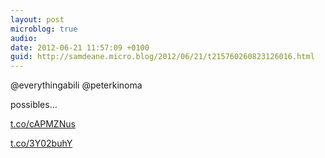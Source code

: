 ```yaml
---
layout: post
microblog: true
audio: 
date: 2012-06-21 11:57:09 +0100
guid: http://samdeane.micro.blog/2012/06/21/t215760260823126016.html
---
```

@everythingabili @peterkinoma 

possibles…

[t.co/cAPMZNus](http://t.co/cAPMZNus)

[t.co/3Y02buhY](http://t.co/3Y02buhY)
